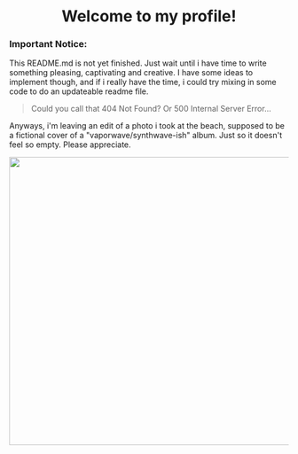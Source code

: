 <div align="center">
  <h1>Welcome to my profile!</h1>
</div>

### Important Notice:
This README.md is not yet finished. Just wait until i have time to write something pleasing, captivating and creative.
I have some ideas to implement though, and if i really have the time, i could try mixing in some code to do an updateable readme file.

> Could you call that 404 Not Found? Or 500 Internal Server Error...

Anyways, i'm leaving an edit of a photo i took at the beach, supposed to be a fictional cover of a "vaporwave/synthwave-ish" album. Just so it doesn't feel so empty. Please appreciate.

<div align="center">
  <img width="520px" height="520px" src="./public/images/windblaze-album-cover.png" href="Fictional album cover">
</div>
